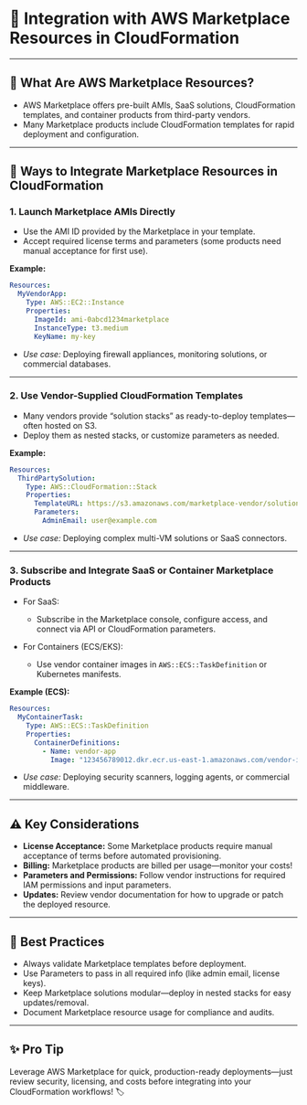 # 🛒 Integration with AWS Marketplace Resources in CloudFormation

---

## 🤔 **What Are AWS Marketplace Resources?**

* AWS Marketplace offers pre-built AMIs, SaaS solutions, CloudFormation templates, and container products from third-party vendors.
* Many Marketplace products include CloudFormation templates for rapid deployment and configuration.

---

## 🔗 **Ways to Integrate Marketplace Resources in CloudFormation**

### 1. **Launch Marketplace AMIs Directly**

* Use the AMI ID provided by the Marketplace in your template.
* Accept required license terms and parameters (some products need manual acceptance for first use).

**Example:**

```yaml
Resources:
  MyVendorApp:
    Type: AWS::EC2::Instance
    Properties:
      ImageId: ami-0abcd1234marketplace
      InstanceType: t3.medium
      KeyName: my-key
```

* *Use case:* Deploying firewall appliances, monitoring solutions, or commercial databases.

---

### 2. **Use Vendor-Supplied CloudFormation Templates**

* Many vendors provide “solution stacks” as ready-to-deploy templates—often hosted on S3.
* Deploy them as nested stacks, or customize parameters as needed.

**Example:**

```yaml
Resources:
  ThirdPartySolution:
    Type: AWS::CloudFormation::Stack
    Properties:
      TemplateURL: https://s3.amazonaws.com/marketplace-vendor/solution.yaml
      Parameters:
        AdminEmail: user@example.com
```

* *Use case:* Deploying complex multi-VM solutions or SaaS connectors.

---

### 3. **Subscribe and Integrate SaaS or Container Marketplace Products**

* For SaaS:

  * Subscribe in the Marketplace console, configure access, and connect via API or CloudFormation parameters.
* For Containers (ECS/EKS):

  * Use vendor container images in `AWS::ECS::TaskDefinition` or Kubernetes manifests.

**Example (ECS):**

```yaml
Resources:
  MyContainerTask:
    Type: AWS::ECS::TaskDefinition
    Properties:
      ContainerDefinitions:
        - Name: vendor-app
          Image: "123456789012.dkr.ecr.us-east-1.amazonaws.com/vendor-image:latest"
```

* *Use case:* Deploying security scanners, logging agents, or commercial middleware.

---

## ⚠️ **Key Considerations**

* **License Acceptance:**
  Some Marketplace products require manual acceptance of terms before automated provisioning.
* **Billing:**
  Marketplace products are billed per usage—monitor your costs!
* **Parameters and Permissions:**
  Follow vendor instructions for required IAM permissions and input parameters.
* **Updates:**
  Review vendor documentation for how to upgrade or patch the deployed resource.

---

## 🏁 **Best Practices**

* Always validate Marketplace templates before deployment.
* Use Parameters to pass in all required info (like admin email, license keys).
* Keep Marketplace solutions modular—deploy in nested stacks for easy updates/removal.
* Document Marketplace resource usage for compliance and audits.

---

## ✨ **Pro Tip**

Leverage AWS Marketplace for quick, production-ready deployments—just review security, licensing, and costs before integrating into your CloudFormation workflows! 🏷️
